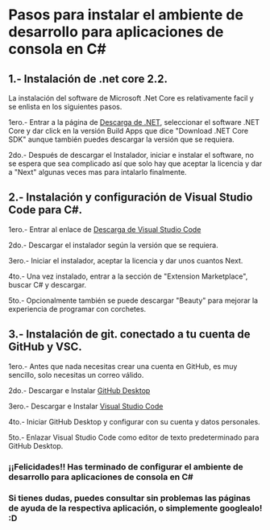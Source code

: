 # Pasos para instalar el ambiente de desarrollo para aplicaciones de consola en C#

## 1.- Instalación de .net core 2.2.

La instalación del software de Microsoft .Net Core es relativamente facil y se enlista en los siguientes pasos.

1ero.- Entrar a la página de [Descarga de .NET](https://dotnet.microsoft.com/download), seleccionar el software .NET Core y dar click en la versión Build Apps que dice "Download .NET Core SDK" aunque también puedes descargar la versión que se requiera.

2do.- Después de descargar el Instalador, iniciar e instalar el software, no se espera que sea complicado así que solo hay que aceptar la licencia y dar a "Next" algunas veces mas para intalarlo finalmente.


## 2.- Instalación y configuración de Visual Studio Code para C#.

1ero.- Entrar al enlace de [Descarga de Visual Studio Code](https://code.visualstudio.com)

2do.- Descargar el instalador según la versión que se requiera.

3ero.- Iniciar el instalador, aceptar la licencia y dar unos cuantos Next.

4to.- Una vez instalado, entrar a la sección de "Extension Marketplace", buscar C# y descargar.

5to.- Opcionalmente también se puede descargar "Beauty" para mejorar la experiencia de programar con corchetes.


## 3.- Instalación de git. conectado a tu cuenta de GitHub y VSC.
1ero.- Antes que nada necesitas crear una cuenta en GitHub, es muy sencillo, solo necesitas un correo válido.

2do.- Descargar e Instalar [GitHub Desktop](https://desktop.github.com/)

3ero.- Descargar e Instalar [Visual Studio Code](https://code.visualstudio.com/download)

4to.- Iniciar GitHub Desktop y configurar con su cuenta y datos personales.

5to.- Enlazar Visual Studio Code como editor de texto predeterminado para GitHub Desktop.

### ¡¡Felicidades!! Has terminado de configurar el ambiente de desarrollo para aplicaciones de consola en C#


### Si tienes dudas, puedes consultar sin problemas las páginas de ayuda de la respectiva aplicación, o simplemente googlealo! :D


